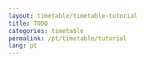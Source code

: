 ```yaml
---
layout: timetable/timetable-tutorial
title: TODO
categories: timetable
permalink: /pt/timetable/tutorial
lang: pt
---
```

